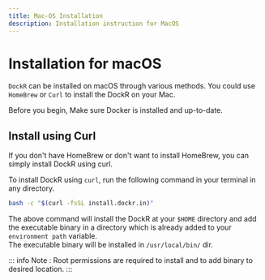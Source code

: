 ```yaml
---
title: Mac-OS Installation
description: Installation instruction for MacOS
---
```


# Installation for macOS

`DockR` can be installed on macOS through various methods. You could use `HomeBrew` or `Curl` to install the DockR on your Mac.

Before you begin, Make sure Docker is installed and up-to-date.

[//]: # (## Install using HomeBrew)
[//]: # (Run the HomeBrew install command on your terminal. You can run the command in any directory.)
[//]: # (```bash)
[//]: # (brew install sharanvelu/dockr/dockr)
[//]: # (```)
[//]: # (The above command will install `DockR` at the HomeBrew installation directory and the executable binary will be added automatically by Homebrew.)

## Install using Curl

If you don't have HomeBrew or don't want to install HomeBrew, you can simply install DockR using curl.

To install DockR using `curl`, run the following command in your terminal in any directory.

```bash
bash -c "$(curl -fsSL install.dockr.in)"
```

The above command will install the DockR at your `$HOME` directory and add the executable binary in a directory which is already added to your `environment path` variable.
<br>
The executable binary will be installed in `/usr/local/bin/` dir.

::: info Note :
Root permissions are required to install and to add binary to desired location.
:::
